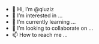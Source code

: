 - 👋 Hi, I’m @qiuziz
- 👀 I’m interested in ...
- 🌱 I’m currently learning ...
- 💞️ I’m looking to collaborate on ...
- 📫 How to reach me ...

<!---
qiuziz/qiuziz is a ✨ special ✨ repository because its `README.md` (this file) appears on your GitHub profile.
You can click the Preview link to take a look at your changes.
--->
